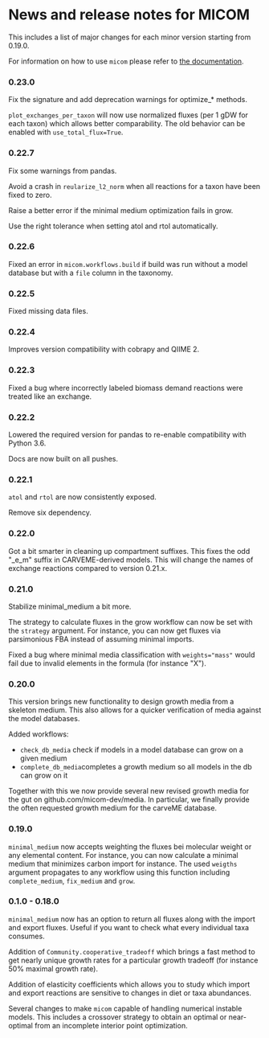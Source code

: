 # News and release notes for MICOM

This includes a list of major changes for each minor version starting from 0.19.0.

For information on how to use `micom` please refer to
[the documentation](https://micom-dev.github.io/micom).

### 0.23.0

Fix the signature and add deprecation warnings for optimize_* methods.

`plot_exchanges_per_taxon` will now use normalized fluxes (per 1 gDW for each taxon)
which allows better comparability. The old behavior can be enabled with
`use_total_flux=True`.

### 0.22.7

Fix some warnings from pandas.

Avoid a crash in `reularize_l2_norm` when all reactions for a taxon have been fixed to
zero.

Raise a better error if the minimal medium optimization fails in grow.

Use the right tolerance when setting atol and rtol automatically.

### 0.22.6

Fixed an error in `micom.workflows.build` if build was run without a model database
but with a `file` column in the taxonomy.

### 0.22.5

Fixed missing data files.

### 0.22.4

Improves version compatibility with cobrapy and QIIME 2.

### 0.22.3

Fixed a bug where incorrectly labeled biomass demand reactions were treated like an
exchange.

### 0.22.2

Lowered the required version for pandas to re-enable compatibility with Python 3.6.

Docs are now built on all pushes.

### 0.22.1

`atol` and `rtol` are now consistently exposed.

Remove six dependency.

### 0.22.0

Got a bit smarter in cleaning up compartment suffixes. This fixes the odd "_e_m" suffix
in CARVEME-derived models. This will change the names of exchange reactions compared
to version 0.21.x.

### 0.21.0

Stabilize minimal_medium a bit more.

The strategy to calculate fluxes in the grow workflow can now be set with the
`strategy` argument. For instance, you can now get fluxes via parsimonious FBA instead of
assuming minimal imports.

Fixed a bug where minimal media classification with `weights="mass"` would fail due to
invalid elements in the formula (for instance "X").

### 0.20.0

This version brings new functionality to design growth media from a skeleton medium.
This also allows for a quicker verification of media against the model databases.

Added workflows:

- `check_db_media` check if models in a model database can grow on a given medium
- `complete_db_media`completes a growth medium so all models in the db can grow on it

Together with this we now provide several new revised growth media for the gut on
github.com/micom-dev/media. In particular, we finally provide the often requested growth
medium for the carveME database.

### 0.19.0

`minimal_medium` now accepts weighting the fluxes bei molecular weight or
any elemental content. For instance, you can now calculate a minimal medium that
minimizes carbon import for instance. The used `weigths` argument propagates
to any workflow using this function including `complete_medium`, `fix_medium`
and `grow`.

### 0.1.0 - 0.18.0

`minimal_medium` now has an option to return all fluxes along with the
import and export fluxes. Useful if you want to check what every individual
taxa consumes.

Addition of `Community.cooperative_tradeoff` which brings a fast method to
get nearly unique growth rates for a particular growth tradeoff (for instance
50% maximal growth rate).

Addition of elasticity coefficients which allows you to study which import
and export reactions are sensitive to changes in diet or taxa abundances.

Several changes to make `micom` capable of handling numerical instable models.
This includes a crossover strategy to obtain an optimal or near-optimal
from an incomplete interior point optimization.
